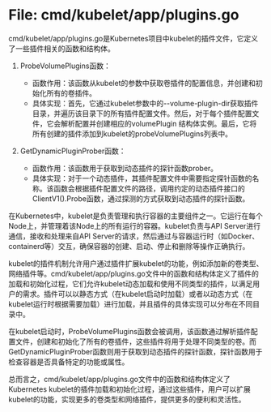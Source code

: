 # File: cmd/kubelet/app/plugins.go

cmd/kubelet/app/plugins.go是Kubernetes项目中kubelet的插件文件，它定义了一些插件相关的函数和结构体。

1. ProbeVolumePlugins函数：
   - 函数作用：该函数从kubelet的参数中获取卷插件的配置信息，并创建和初始化所有的卷插件。
   - 具体实现：首先，它通过kubelet参数中的--volume-plugin-dir获取插件目录，并遍历该目录下的所有插件配置文件。然后，对于每个插件配置文件，它会解析配置并创建相应的volumePlugin 结构体实例。最后，它将所有创建的插件添加到kubelet的probeVolumePlugins列表中。

2. GetDynamicPluginProber函数：
   - 函数作用：该函数用于获取到动态插件的探针函数prober。
   - 具体实现：对于一个动态插件，其插件配置文件中需要指定探针函数的名称。该函数会根据插件配置文件的路径，调用约定的动态插件接口的ClientV1().Probe函数，通过探测的方式获取到动态插件的探针函数。

在Kubernetes中，kubelet是负责管理和执行容器的主要组件之一。它运行在每个Node上，并管理着该Node上的所有运行的容器。kubelet负责与API Server进行通信，接收和处理来自API Server的请求，然后通过与容器运行时（如Docker、containerd等）交互，确保容器的创建、启动、停止和删除等操作正确执行。

kubelet的插件机制允许用户通过插件扩展kubelet的功能，例如添加新的卷类型、网络插件等。cmd/kubelet/app/plugins.go文件中的函数和结构体定义了插件的加载和初始化过程，它们允许kubelet动态加载和使用不同类型的插件，以满足用户的需求。插件可以以静态方式（在kubelet启动时加载）或者以动态方式（在kubelet运行时根据需要加载）进行加载，并且插件的具体实现可以分布在不同目录中。

在kubelet启动时，ProbeVolumePlugins函数会被调用，该函数通过解析插件配置文件，创建和初始化了所有的卷插件，这些插件将用于处理不同类型的卷。而GetDynamicPluginProber函数则用于获取到动态插件的探针函数，探针函数用于检查容器是否具备特定的功能或属性。

总而言之，cmd/kubelet/app/plugins.go文件中的函数和结构体定义了Kubernetes kubelet的插件加载和初始化过程，通过这些插件，用户可以扩展kubelet的功能，实现更多的卷类型和网络插件，提供更多的便利和灵活性。

